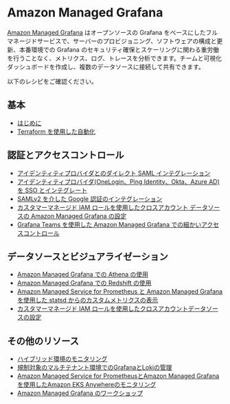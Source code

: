 # Amazon Managed Grafana

[Amazon Managed Grafana][amg-main] はオープンソースの Grafana をベースにしたフルマネージドサービスで、サーバーのプロビジョニング、ソフトウェアの構成と更新、本番環境での Grafana のセキュリティ確保とスケーリングに関わる重労働を行うことなく、メトリクス、ログ、トレースを分析できます。チームと可視化ダッシュボードを作成し、複数のデータソースに接続して共有できます。

以下のレシピをご確認ください。

## 基本

- [はじめに][amg-gettingstarted]
- [Terraform を使用した自動化][amg-tf-automation]

## 認証とアクセスコントロール

- [アイデンティティプロバイダとのダイレクト SAML インテグレーション][amg-saml]
- [アイデンティティプロバイダ(OneLogin、Ping Identity、Okta、Azure AD) を SSO とインテグレート][amg-idps]
- [SAMLv2 を介した Google 認証のインテグレーション][amg-google-idps] 
- [カスタマーマネージド IAM ロールを使用したクロスアカウント データソースの Amazon Managed Grafana の設定][amg-cross-account-access]
- [Grafana Teams を使用した Amazon Managed Grafana での細かいアクセスコントロール][amg-grafana-teams]

## データソースとビジュアライゼーション

- [Amazon Managed Grafana での Athena の使用][amg-plugin-athena]
- [Amazon Managed Grafana での Redshift の使用][amg-plugin-redshift] 
- [Amazon Managed Service for Prometheus と Amazon Managed Grafana を使用した statsd からのカスタムメトリクスの表示][amg-amp-statsd]
- [カスタマーマネージド IAM ロールを使用したクロスアカウントデータソースの設定][amg-xacc-ds]

## その他のリソース
- [ハイブリッド環境のモニタリング][amg-hybridenvs]
- [規制対象のマルチテナント環境でのGrafanaとLokiの管理][grafana-loki-regenv]
- [Amazon Managed Service for PrometheusとAmazon Managed Grafanaを使用したAmazon EKS Anywhereのモニタリング][amg-anywhere-monitoring]
- [Amazon Managed Grafana のワークショップ][amg-oow]


[amg-main]: https://aws.amazon.com/grafana/
[amg-gettingstarted]: https://aws.amazon.com/blogs/mt/amazon-managed-grafana-getting-started/
[amg-saml]: https://aws.amazon.com/blogs/mt/amazon-managed-grafana-supports-direct-saml-integration-with-identity-providers/
[amg-idps]: https://aws.amazon.com/blogs/opensource/integrating-identity-providers-such-as-onelogin-ping-identity-okta-and-azure-ad-to-sso-into-aws-managed-service-for-grafana/
[amg-google-idps]: recipes/amg-google-auth-saml.md
[amg-hybridenvs]: https://aws.amazon.com/blogs/mt/monitoring-hybrid-environments-using-amazon-managed-service-for-grafana/
[amg-xacc-ds]: https://aws.amazon.com/blogs/opensource/setting-up-amazon-managed-grafana-cross-account-data-source-using-customer-managed-iam-roles/
[grafana-loki-regenv]: https://aws.amazon.com/blogs/opensource/how-to-manage-grafana-and-loki-in-a-regulated-multitenant-environment/
[amg-oow]: https://observability.workshop.aws/en/amg.html
[amg-tf-automation]: recipes/amg-automation-tf.md
[amg-plugin-athena]: recipes/amg-athena-plugin.md
[amg-plugin-redshift]: recipes/amg-redshift-plugin.md
[amg-cross-account-access]: https://aws.amazon.com/blogs/opensource/setting-up-amazon-managed-grafana-cross-account-data-source-using-customer-managed-iam-roles/
[amg-anywhere-monitoring]: https://aws.amazon.com/blogs/containers/monitoring-amazon-eks-anywhere-using-amazon-managed-service-for-prometheus-and-amazon-managed-grafana/
[amg-amp-statsd]: https://aws.amazon.com/blogs/mt/viewing-custom-metrics-from-statsd-with-amazon-managed-service-for-prometheus-and-amazon-managed-grafana/
[amg-grafana-teams]: https://aws.amazon.com/blogs/mt/fine-grained-access-control-in-amazon-managed-grafana-using-grafana-teams/
